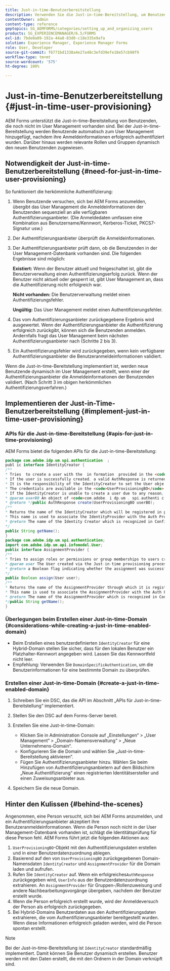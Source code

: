 ```yaml
---
title: Just-in-time-Benutzerbereitstellung
description: Verwenden Sie die Just-in-time-Bereitstellung, um Benutzende nach erfolgreicher Authentifizierung zum User Management hinzuzufügen und relevante Rollen und Gruppen dynamisch den neuen Benutzenden zuzuweisen.
contentOwner: admin
content-type: reference
geptopics: SG_AEMFORMS/categories/setting_up_and_organizing_users
products: SG_EXPERIENCEMANAGER/6.5/FORMS
exl-id: 7bde0a09-192a-44a8-83d0-c18e335e9afa
solution: Experience Manager, Experience Manager Forms
role: User, Developer
source-git-commit: f6771bd1338a4e27a48c3efd39efe18e57cb98f9
workflow-type: tm+mt
source-wordcount: '575'
ht-degree: 100%

---
```


# Just-in-time-Benutzerbereitstellung {#just-in-time-user-provisioning}

AEM Forms unterstützt die Just-in-time-Bereitstellung von Benutzenden, die noch nicht im User Management vorhanden sind. Bei der Just-in-time-Bereitstellung werden Benutzende automatisch zum User Management hinzugefügt, nachdem ihre Anmeldeinformationen erfolgreich authentifiziert wurden. Darüber hinaus werden relevante Rollen und Gruppen dynamisch den neuen Benutzenden zugewiesen.

## Notwendigkeit der Just-in-time-Benutzerbereitstellung {#need-for-just-in-time-user-provisioning}

So funktioniert die herkömmliche Authentifizierung:

1. Wenn Benutzende versuchen, sich bei AEM Forms anzumelden, übergibt das User Management die Anmeldeinformationen der Benutzenden sequenziell an alle verfügbaren Authentifizierungsanbieter. (Die Anmeldedaten umfassen eine Kombination aus Benutzername/Kennwort, Kerberos-Ticket, PKCS7-Signatur usw.)
1. Der Authentifizierungsanbieter überprüft die Anmeldeinformationen.
1. Der Authentifizierungsanbieter prüft dann, ob die Benutzenden in der User Management-Datenbank vorhanden sind. Die folgenden Ergebnisse sind möglich:

   **Existiert:** Wenn der Benutzer aktuell und freigeschaltet ist, gibt die Benutzerverwaltung einen Authentifizierungserfolg zurück. Wenn der Benutzer nicht aktuell oder gesperrt ist, gibt User Management an, dass die Authentifizierung nicht erfolgreich war.

   **Nicht vorhanden:** Die Benutzerverwaltung meldet einen Authentifizierungsfehler.

   **Ungültig:** Das User Management meldet einen Authentifizierungsfehler.

1. Das vom Authentifizierungsanbieter zurückgegebene Ergebnis wird ausgewertet. Wenn der Authentifizierungsanbieter die Authentifizierung erfolgreich zurückgibt, können sich die Benutzenden anmelden. Andernfalls fragt das User Management beim nächsten Authentifizierungsanbieter nach (Schritte 2 bis 3).
1. Ein Authentifizierungsfehler wird zurückgegeben, wenn kein verfügbarer Authentifizierungsanbieter die Benutzeranmeldeinformationen validiert.

Wenn die Just-in-time-Bereitstellung implementiert ist, werden neue Benutzende dynamisch im User Management erstellt, wenn einer der Authentifizierungsanbieter die Anmeldeinformationen der Benutzenden validiert. (Nach Schritt 3 im obigen herkömmlichen Authentifizierungsverfahren.)

## Implementieren der Just-in-Time-Benutzerbereitstellung {#implement-just-in-time-user-provisioning}

### APIs für die Just-in-time-Bereitstellung {#apis-for-just-in-time-provisioning}

AEM Forms bietet die folgenden APIs für die Just-in-time-Bereitstellung:

```java
package com.adobe.idp.um.spi.authentication  ;
publ ic interface IdentityCreator {
/**
* Tries  to create a user with the  in formation  provided in the <code>UserProvisioningBO</code> object.
* If the user is successfully created, a valid AuthResponse is returned along with the information using which the user was created.
* It is the responsibility of the IdentityCreator to set the User obje ct  in the cre dential map with th e  ke y  <code>UMA u thenticationUtil.authenticatedUserKey</code>
* The credentials are available in the <code>UserProvisioningBO</code> object in the 'credentials' property.
* If the IdentityCreator is unable to create a user due to any reason, it returns <code>null</code>
* @param userBO An object of <code>com.adobe. i dp.um . spi.authenti c ationUserProvisioningBO</code>
* @return */public AuthResponse create(UserProvisioningBO userBO);
/**
* Returns the name of the IdentityCreator which will be registered in preferences.
* This name is used to associate the IdentityProvider with the Auth Provider Configuration in the domain.
* @return The name of the Identity Creator which is recognized in Configuration.
*/
public String getName();
}
package com.adobe.idp.um.spi.authentication;
import com.adobe.idp.um.api.infomodel.User;
public interface AssignmentProvider {
/**
* Tries to assign roles or permissions or group memberships to users created via Just-in-time provisioning.
* @param user The User created via the Just-in-time provisioning process.
* @return a Boolean flag indicating whether the assignment was successful or not.
*/
public Boolean assign(User user);
/**
* Returns the name of the AssignmentProvider through which it is registered under preferences.
* This name is used to associate the AssignmentProvider with the Auth Provider Configuration in the domain.
* @return The name of the AssignmentProvider which is recognized in Configuration.
*/public String getName();
}
```

### Überlegungen beim Erstellen einer Just-in-time-Domain {#considerations-while-creating-a-just-in-time-enabled-domain}

* Beim Erstellen eines benutzerdefinierten `IdentityCreator` für eine Hybrid-Domain stellen Sie sicher, dass für den lokalen Benutzer ein Platzhalter-Kennwort angegeben wird. Lassen Sie das Kennwortfeld nicht leer.
* Empfehlung: Verwenden Sie `DomainSpecificAuthentication`, um die Benutzerinformationen für eine bestimmte Domain zu überprüfen.

### Erstellen einer Just-in-time-Domain {#create-a-just-in-time-enabled-domain}

1. Schreiben Sie ein DSC, das die API im Abschnitt „APIs für Just-in-time-Bereitstellung“ implementiert.
1. Stellen Sie den DSC auf dem Forms-Server bereit.
1. Erstellen Sie eine Just-in-time-Domain:

   * Klicken Sie in Administration Console auf „Einstellungen“ > „User Management“ > „Domain-Namensverwaltung“ > „Neue Unternehmens-Domain“.
   * Konfigurieren Sie die Domain und wählen Sie „Just-in-time-Bereitstellung aktivieren“.<!--Fix broken link (See Setting up and managing domains).-->
   * Fügen Sie Authentifizierungsanbieter hinzu. Wählen Sie beim Hinzufügen von Authentifizierungsanbietern auf dem Bildschirm „Neue Authentifizierung“ einen registrierten Identitätsersteller und einen Zuweisungsanbieter aus.

1. Speichern Sie die neue Domain.

## Hinter den Kulissen {#behind-the-scenes}

Angenommen, eine Person versucht, sich bei AEM Forms anzumelden, und ein Authentifizierungsanbieter akzeptiert ihre Benutzeranmeldeinformationen. Wenn die Person noch nicht in der User Management-Datenbank vorhanden ist, schlägt die Identitätsprüfung für diese Person fehl. AEM Forms führt jetzt die folgenden Aktionen aus:

1. `UserProvisioningBO`-Objekt mit den Authentifizierungsdaten erstellen und in einer Benutzerdatenzuordnung ablegen.
1. Basierend auf den von `UserProvisioningBO` zurückgegebenen Domain-Namensdaten `IdentityCreator` und `AssignmentProvider` für die Domain laden und aufrufen.
1. Rufen Sie `IdentityCreator` auf. Wenn ein erfolgreiches`AuthResponse` zurückgegeben wird, `UserInfo` aus der Benutzerdatenzuordnung extrahieren. An `AssignmentProvider` für Gruppen-/Rollenzuweisung und andere Nachbearbeitungsvorgänge übergeben, nachdem der Benutzer erstellt wurde.
1. Wenn die Person erfolgreich erstellt wurde, wird der Anmeldeversuch der Person als erfolgreich zurückgegeben.
1. Bei Hybrid-Domains Benutzerdaten aus den Authentifizierungsdaten extrahieren, die vom Authentifizierungsanbieter bereitgestellt wurden. Wenn diese Informationen erfolgreich geladen werden, wird die Person spontan erstellt.

>[!NOTE]
>
>Bei der Just-in-time-Bereitstellung ist `IdentityCreator` standardmäßig implementiert. Damit können Sie Benutzer dynamisch erstellen. Benutzer werden mit den Daten erstellt, die mit den Ordnern in der Domain verknüpft sind.
